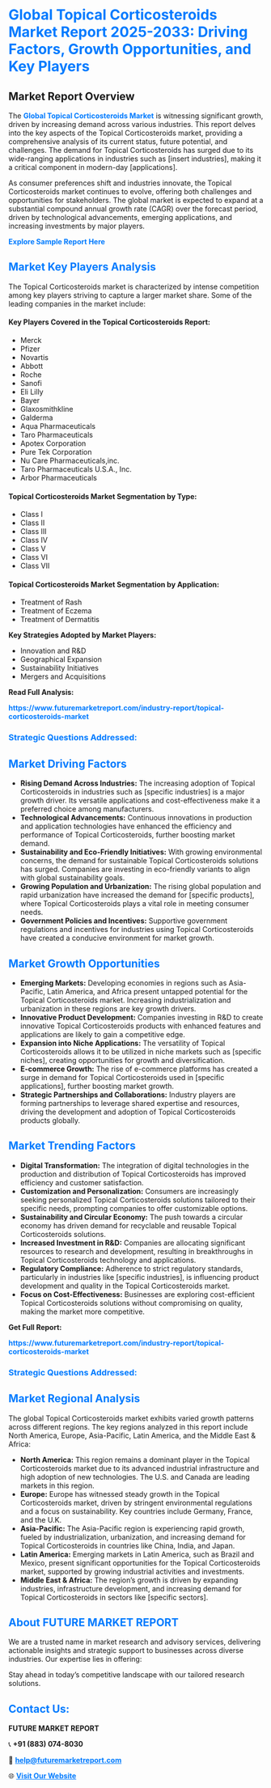 <h1 style="color: #007BFF;">Global Topical Corticosteroids Market Report 2025-2033: Driving Factors, Growth Opportunities, and Key Players</h1>

<section id="overview">
<h2>Market Report Overview</h2>
<p>The <a href="https://www.futuremarketreport.com/industry-report/topical-corticosteroids-market" style="color: #007BFF; text-decoration: none;"><strong>Global Topical Corticosteroids Market</strong></a> is witnessing significant growth, driven by increasing demand across various industries. This report delves into the key aspects of the Topical Corticosteroids market, providing a comprehensive analysis of its current status, future potential, and challenges. The demand for Topical Corticosteroids has surged due to its wide-ranging applications in industries such as [insert industries], making it a critical component in modern-day [applications].</p>
<p>As consumer preferences shift and industries innovate, the Topical Corticosteroids market continues to evolve, offering both challenges and opportunities for stakeholders. The global market is expected to expand at a substantial compound annual growth rate (CAGR) over the forecast period, driven by technological advancements, emerging applications, and increasing investments by major players.</p>
</section>

<section id="overview">
<p><a href="https://www.futuremarketreport.com/request-sample/reportId=88387" style="color: #007BFF; text-decoration: none;"><strong>Explore Sample Report Here</strong></a></p>
</section>

<section id="key-players">
<h2 style="color: #007BFF;">Market Key Players Analysis</h2>
<p>The Topical Corticosteroids market is characterized by intense competition among key players striving to capture a larger market share. Some of the leading companies in the market include:</p>
<h4>Key Players Covered in the Topical Corticosteroids Report:</h4>
<ul><li>Merck</li><li>Pfizer</li><li>Novartis</li><li>Abbott</li><li>Roche</li><li>Sanofi</li><li>Eli Lilly</li><li>Bayer</li><li>Glaxosmithkline</li><li>Galderma</li><li>Aqua Pharmaceuticals</li><li>Taro Pharmaceuticals</li><li>Apotex Corporation</li><li>Pure Tek Corporation</li><li>Nu Care Pharmaceuticals,inc.</li><li>Taro Pharmaceuticals U.S.A., Inc.</li><li>Arbor Pharmaceuticals</li></ul>
<h4>Topical Corticosteroids Market Segmentation by Type:</h4>
<ul><li>Class I</li><li>Class II</li><li>Class III</li><li>Class IV</li><li>Class V</li><li>Class VI</li><li>Class VII</li></ul>

<h4>Topical Corticosteroids Market Segmentation by Application:</h4>
<ul><li>Treatment of Rash</li><li>Treatment of Eczema</li><li>Treatment of Dermatitis</li></ul>
<p><strong>Key Strategies Adopted by Market Players:</strong></p>
<ul>
<li>Innovation and R&D</li>
<li>Geographical Expansion</li>
<li>Sustainability Initiatives</li>
<li>Mergers and Acquisitions</li>
</ul>
</section>

<section>
<p><strong>Read Full Analysis: </strong></p><a href="https://www.futuremarketreport.com/industry-report/topical-corticosteroids-market" style="color: #007BFF; text-decoration: none;"><strong>https://www.futuremarketreport.com/industry-report/topical-corticosteroids-market</strong></a>
<h3 style="color: #007BFF;">Strategic Questions Addressed:</h3>
</section>

<section id="driving-factors">
<h2 style="color: #007BFF;">Market Driving Factors</h2>
<ul>
<li><strong>Rising Demand Across Industries:</strong> The increasing adoption of Topical Corticosteroids in industries such as [specific industries] is a major growth driver. Its versatile applications and cost-effectiveness make it a preferred choice among manufacturers.</li>
<li><strong>Technological Advancements:</strong> Continuous innovations in production and application technologies have enhanced the efficiency and performance of Topical Corticosteroids, further boosting market demand.</li>
<li><strong>Sustainability and Eco-Friendly Initiatives:</strong> With growing environmental concerns, the demand for sustainable Topical Corticosteroids solutions has surged. Companies are investing in eco-friendly variants to align with global sustainability goals.</li>
<li><strong>Growing Population and Urbanization:</strong> The rising global population and rapid urbanization have increased the demand for [specific products], where Topical Corticosteroids plays a vital role in meeting consumer needs.</li>
<li><strong>Government Policies and Incentives:</strong> Supportive government regulations and incentives for industries using Topical Corticosteroids have created a conducive environment for market growth.</li>
</ul>
</section>

<section id="growth-opportunities">
<h2 style="color: #007BFF;">Market Growth Opportunities</h2>
<ul>
<li><strong>Emerging Markets:</strong> Developing economies in regions such as Asia-Pacific, Latin America, and Africa present untapped potential for the Topical Corticosteroids market. Increasing industrialization and urbanization in these regions are key growth drivers.</li>
<li><strong>Innovative Product Development:</strong> Companies investing in R&D to create innovative Topical Corticosteroids products with enhanced features and applications are likely to gain a competitive edge.</li>
<li><strong>Expansion into Niche Applications:</strong> The versatility of Topical Corticosteroids allows it to be utilized in niche markets such as [specific niches], creating opportunities for growth and diversification.</li>
<li><strong>E-commerce Growth:</strong> The rise of e-commerce platforms has created a surge in demand for Topical Corticosteroids used in [specific applications], further boosting market growth.</li>
<li><strong>Strategic Partnerships and Collaborations:</strong> Industry players are forming partnerships to leverage shared expertise and resources, driving the development and adoption of Topical Corticosteroids products globally.</li>
</ul>
</section>

<section id="trending-factors">
<h2 style="color: #007BFF;">Market Trending Factors</h2>
<ul>
<li><strong>Digital Transformation:</strong> The integration of digital technologies in the production and distribution of Topical Corticosteroids has improved efficiency and customer satisfaction.</li>
<li><strong>Customization and Personalization:</strong> Consumers are increasingly seeking personalized Topical Corticosteroids solutions tailored to their specific needs, prompting companies to offer customizable options.</li>
<li><strong>Sustainability and Circular Economy:</strong> The push towards a circular economy has driven demand for recyclable and reusable Topical Corticosteroids solutions.</li>
<li><strong>Increased Investment in R&D:</strong> Companies are allocating significant resources to research and development, resulting in breakthroughs in Topical Corticosteroids technology and applications.</li>
<li><strong>Regulatory Compliance:</strong> Adherence to strict regulatory standards, particularly in industries like [specific industries], is influencing product development and quality in the Topical Corticosteroids market.</li>
<li><strong>Focus on Cost-Effectiveness:</strong> Businesses are exploring cost-efficient Topical Corticosteroids solutions without compromising on quality, making the market more competitive.</li>
</ul>
</section>

<section>
<p><strong>Get Full Report: </strong></p><a href="https://www.futuremarketreport.com/industry-report/topical-corticosteroids-market" style="color: #007BFF; text-decoration: none;"><strong>https://www.futuremarketreport.com/industry-report/topical-corticosteroids-market</strong></a>
<h3 style="color: #007BFF;">Strategic Questions Addressed:</h3>
</section>


<section id="regional-analysis">
<h2 style="color: #007BFF;">Market Regional Analysis</h2>
<p>The global Topical Corticosteroids market exhibits varied growth patterns across different regions. The key regions analyzed in this report include North America, Europe, Asia-Pacific, Latin America, and the Middle East & Africa:</p>
<ul>
<li><strong>North America:</strong> This region remains a dominant player in the Topical Corticosteroids market due to its advanced industrial infrastructure and high adoption of new technologies. The U.S. and Canada are leading markets in this region.</li>
<li><strong>Europe:</strong> Europe has witnessed steady growth in the Topical Corticosteroids market, driven by stringent environmental regulations and a focus on sustainability. Key countries include Germany, France, and the U.K.</li>
<li><strong>Asia-Pacific:</strong> The Asia-Pacific region is experiencing rapid growth, fueled by industrialization, urbanization, and increasing demand for Topical Corticosteroids in countries like China, India, and Japan.</li>
<li><strong>Latin America:</strong> Emerging markets in Latin America, such as Brazil and Mexico, present significant opportunities for the Topical Corticosteroids market, supported by growing industrial activities and investments.</li>
<li><strong>Middle East & Africa:</strong> The region’s growth is driven by expanding industries, infrastructure development, and increasing demand for Topical Corticosteroids in sectors like [specific sectors].</li>
</ul>
</section>

<footer>
<h2 style="color: #007BFF;">About FUTURE MARKET REPORT</h2>
<p>We are a trusted name in market research and advisory services, delivering actionable insights and strategic support to businesses across diverse industries. Our expertise lies in offering:</p>

<p>Stay ahead in today’s competitive landscape with our tailored research solutions.</p>

<h2 style="color: #007BFF;">Contact Us:</h2>
<p><strong>FUTURE MARKET REPORT</strong></p>
<p>📞 <strong>+91 (883) 074-8030</strong></p>
<p>📧 <strong><a href="mailto:help@futuremarketreport.com" style="color: #007BFF;">help@futuremarketreport.com</a></strong></p>
<p>🌐 <strong><a href="https://www.futuremarketreport.com/" style="color: #007BFF;">Visit Our Website</a></strong></p>
</footer>